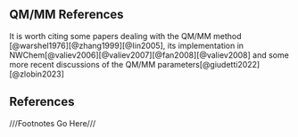 ## QM/MM References
It is worth citing some papers dealing with the QM/MM method [@warshel1976][@zhang1999][@lin2005],
its implementation in NWChem[@valiev2006][@valiev2007][@fan2008][@valiev2008]
and some more recent discussions of the QM/MM parameters[@giudetti2022][@zlobin2023]

## References
///Footnotes Go Here///


